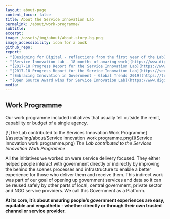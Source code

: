 ```yaml
---
layout: about-page
content_focus: false
title: About the Service Innovation Lab
permalink: /about/work-programme/
subtitle:
excerpt: 
image: /assets/img/about/about-story-bg.png
image_accessibility: icon for a book
github_repo:
report:
- "[Designing for Digital - reflections from the first year of the Lab](https://www.digital.govt.nz/blog/designing-for-digital-reflections-from-the-first-year-of-the-lab/)"
- "[Service Innovation Lab – 18 months of amazing work](https://www.digital.govt.nz/blog/service-innovation-lab-18-months-of-amazing-work/)"
- "[2017-18 Progress Report for the Service Innovation Lab](https://www.digital.govt.nz/blog/2017-18-progress-report-for-the-service-innovation-lab/)"
- "[2017-18 Progress Report for the Service Innovation Lab](https://serviceinnovationlab.github.io/2018/07/01/Lab-Report.html)"
- "[Embracing Innovation in Government - Global Trends 2019](https://trends.oecd-opsi.org/#global-trends)"
- "[Open Source Award wins for Service Innovation Lab](https://www.digital.govt.nz/blog/open-source-award-wins-for-service-innovation-lab/)"
media:
---
```


<a name="heading-work"></a>

## Work Programme

Our work programme included initiatives that usually fell outside the remit, capability or budget of a single agency.

[![The Lab contributed to the Services Innovation Work Programme](/assets/img/about/Service Innovation work programme.png)](Service Innovation work programme.png)
*The Lab contributed to the Services Innovation Work Programme*

All the initiatives we worked on were service delivery focused. They either helped people interact with government directly or indirectly by improving the behind the scenes processes and infrastructure to enable a better experience for those who deliver them and receive them. This indirect work was part of our goal of opening up government services and data so it can be reused safely by other parts of local, central government, private sector and NGO service providers. We call this Government as a Platform.

__At its core, it’s about ensuring people’s government experiences are easy, equitable and empathetic - whether directly or through their own trusted channel or service provider.__
